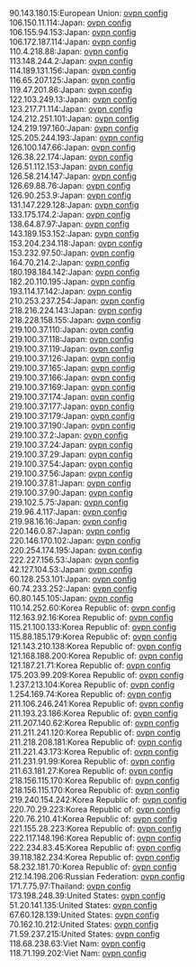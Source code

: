 90.143.180.15:European Union: [ovpn config](vpn/90_143_180_15.ovpn)  
106.150.11.114:Japan: [ovpn config](vpn/106_150_11_114.ovpn)  
106.155.94.153:Japan: [ovpn config](vpn/106_155_94_153.ovpn)  
106.172.187.114:Japan: [ovpn config](vpn/106_172_187_114.ovpn)  
110.4.218.88:Japan: [ovpn config](vpn/110_4_218_88.ovpn)  
113.148.244.2:Japan: [ovpn config](vpn/113_148_244_2.ovpn)  
114.189.131.156:Japan: [ovpn config](vpn/114_189_131_156.ovpn)  
116.65.207.125:Japan: [ovpn config](vpn/116_65_207_125.ovpn)  
119.47.201.86:Japan: [ovpn config](vpn/119_47_201_86.ovpn)  
122.103.249.13:Japan: [ovpn config](vpn/122_103_249_13.ovpn)  
123.217.71.114:Japan: [ovpn config](vpn/123_217_71_114.ovpn)  
124.212.251.101:Japan: [ovpn config](vpn/124_212_251_101.ovpn)  
124.219.197.160:Japan: [ovpn config](vpn/124_219_197_160.ovpn)  
125.205.244.193:Japan: [ovpn config](vpn/125_205_244_193.ovpn)  
126.100.147.66:Japan: [ovpn config](vpn/126_100_147_66.ovpn)  
126.38.22.174:Japan: [ovpn config](vpn/126_38_22_174.ovpn)  
126.51.112.153:Japan: [ovpn config](vpn/126_51_112_153.ovpn)  
126.58.214.147:Japan: [ovpn config](vpn/126_58_214_147.ovpn)  
126.69.88.76:Japan: [ovpn config](vpn/126_69_88_76.ovpn)  
126.90.253.9:Japan: [ovpn config](vpn/126_90_253_9.ovpn)  
131.147.229.128:Japan: [ovpn config](vpn/131_147_229_128.ovpn)  
133.175.174.2:Japan: [ovpn config](vpn/133_175_174_2.ovpn)  
138.64.87.97:Japan: [ovpn config](vpn/138_64_87_97.ovpn)  
143.189.153.152:Japan: [ovpn config](vpn/143_189_153_152.ovpn)  
153.204.234.118:Japan: [ovpn config](vpn/153_204_234_118.ovpn)  
153.232.97.50:Japan: [ovpn config](vpn/153_232_97_50.ovpn)  
164.70.214.2:Japan: [ovpn config](vpn/164_70_214_2.ovpn)  
180.198.184.142:Japan: [ovpn config](vpn/180_198_184_142.ovpn)  
182.20.110.195:Japan: [ovpn config](vpn/182_20_110_195.ovpn)  
193.114.17.142:Japan: [ovpn config](vpn/193_114_17_142.ovpn)  
210.253.237.254:Japan: [ovpn config](vpn/210_253_237_254.ovpn)  
218.216.224.143:Japan: [ovpn config](vpn/218_216_224_143.ovpn)  
218.228.158.155:Japan: [ovpn config](vpn/218_228_158_155.ovpn)  
219.100.37.110:Japan: [ovpn config](vpn/219_100_37_110.ovpn)  
219.100.37.118:Japan: [ovpn config](vpn/219_100_37_118.ovpn)  
219.100.37.119:Japan: [ovpn config](vpn/219_100_37_119.ovpn)  
219.100.37.126:Japan: [ovpn config](vpn/219_100_37_126.ovpn)  
219.100.37.165:Japan: [ovpn config](vpn/219_100_37_165.ovpn)  
219.100.37.166:Japan: [ovpn config](vpn/219_100_37_166.ovpn)  
219.100.37.169:Japan: [ovpn config](vpn/219_100_37_169.ovpn)  
219.100.37.174:Japan: [ovpn config](vpn/219_100_37_174.ovpn)  
219.100.37.177:Japan: [ovpn config](vpn/219_100_37_177.ovpn)  
219.100.37.179:Japan: [ovpn config](vpn/219_100_37_179.ovpn)  
219.100.37.190:Japan: [ovpn config](vpn/219_100_37_190.ovpn)  
219.100.37.2:Japan: [ovpn config](vpn/219_100_37_2.ovpn)  
219.100.37.24:Japan: [ovpn config](vpn/219_100_37_24.ovpn)  
219.100.37.29:Japan: [ovpn config](vpn/219_100_37_29.ovpn)  
219.100.37.54:Japan: [ovpn config](vpn/219_100_37_54.ovpn)  
219.100.37.56:Japan: [ovpn config](vpn/219_100_37_56.ovpn)  
219.100.37.81:Japan: [ovpn config](vpn/219_100_37_81.ovpn)  
219.100.37.90:Japan: [ovpn config](vpn/219_100_37_90.ovpn)  
219.102.5.75:Japan: [ovpn config](vpn/219_102_5_75.ovpn)  
219.96.4.117:Japan: [ovpn config](vpn/219_96_4_117.ovpn)  
219.98.16.16:Japan: [ovpn config](vpn/219_98_16_16.ovpn)  
220.146.0.87:Japan: [ovpn config](vpn/220_146_0_87.ovpn)  
220.146.170.102:Japan: [ovpn config](vpn/220_146_170_102.ovpn)  
220.254.174.195:Japan: [ovpn config](vpn/220_254_174_195.ovpn)  
222.227.156.53:Japan: [ovpn config](vpn/222_227_156_53.ovpn)  
42.127.104.53:Japan: [ovpn config](vpn/42_127_104_53.ovpn)  
60.128.253.101:Japan: [ovpn config](vpn/60_128_253_101.ovpn)  
60.74.233.252:Japan: [ovpn config](vpn/60_74_233_252.ovpn)  
60.80.145.105:Japan: [ovpn config](vpn/60_80_145_105.ovpn)  
110.14.252.60:Korea Republic of: [ovpn config](vpn/110_14_252_60.ovpn)  
112.163.92.16:Korea Republic of: [ovpn config](vpn/112_163_92_16.ovpn)  
115.21.100.133:Korea Republic of: [ovpn config](vpn/115_21_100_133.ovpn)  
115.88.185.179:Korea Republic of: [ovpn config](vpn/115_88_185_179.ovpn)  
121.143.210.138:Korea Republic of: [ovpn config](vpn/121_143_210_138.ovpn)  
121.168.188.200:Korea Republic of: [ovpn config](vpn/121_168_188_200.ovpn)  
121.187.21.71:Korea Republic of: [ovpn config](vpn/121_187_21_71.ovpn)  
175.203.99.209:Korea Republic of: [ovpn config](vpn/175_203_99_209.ovpn)  
1.237.213.104:Korea Republic of: [ovpn config](vpn/1_237_213_104.ovpn)  
1.254.169.74:Korea Republic of: [ovpn config](vpn/1_254_169_74.ovpn)  
211.106.246.241:Korea Republic of: [ovpn config](vpn/211_106_246_241.ovpn)  
211.193.23.186:Korea Republic of: [ovpn config](vpn/211_193_23_186.ovpn)  
211.207.140.62:Korea Republic of: [ovpn config](vpn/211_207_140_62.ovpn)  
211.211.241.120:Korea Republic of: [ovpn config](vpn/211_211_241_120.ovpn)  
211.218.208.181:Korea Republic of: [ovpn config](vpn/211_218_208_181.ovpn)  
211.221.43.173:Korea Republic of: [ovpn config](vpn/211_221_43_173.ovpn)  
211.231.91.99:Korea Republic of: [ovpn config](vpn/211_231_91_99.ovpn)  
211.63.181.27:Korea Republic of: [ovpn config](vpn/211_63_181_27.ovpn)  
218.156.115.170:Korea Republic of: [ovpn config](vpn/218_156_115_170.ovpn)  
218.156.115.170:Korea Republic of: [ovpn config](vpn/218_156_115_170.ovpn)  
219.240.154.242:Korea Republic of: [ovpn config](vpn/219_240_154_242.ovpn)  
220.70.29.223:Korea Republic of: [ovpn config](vpn/220_70_29_223.ovpn)  
220.76.210.41:Korea Republic of: [ovpn config](vpn/220_76_210_41.ovpn)  
221.155.28.223:Korea Republic of: [ovpn config](vpn/221_155_28_223.ovpn)  
222.117.148.196:Korea Republic of: [ovpn config](vpn/222_117_148_196.ovpn)  
222.234.83.45:Korea Republic of: [ovpn config](vpn/222_234_83_45.ovpn)  
39.118.182.234:Korea Republic of: [ovpn config](vpn/39_118_182_234.ovpn)  
58.232.181.70:Korea Republic of: [ovpn config](vpn/58_232_181_70.ovpn)  
212.14.198.206:Russian Federation: [ovpn config](vpn/212_14_198_206.ovpn)  
171.7.75.97:Thailand: [ovpn config](vpn/171_7_75_97.ovpn)  
173.198.248.39:United States: [ovpn config](vpn/173_198_248_39.ovpn)  
51.20.141.135:United States: [ovpn config](vpn/51_20_141_135.ovpn)  
67.60.128.139:United States: [ovpn config](vpn/67_60_128_139.ovpn)  
70.162.10.212:United States: [ovpn config](vpn/70_162_10_212.ovpn)  
71.59.237.215:United States: [ovpn config](vpn/71_59_237_215.ovpn)  
118.68.238.63:Viet Nam: [ovpn config](vpn/118_68_238_63.ovpn)  
118.71.199.202:Viet Nam: [ovpn config](vpn/118_71_199_202.ovpn)  
